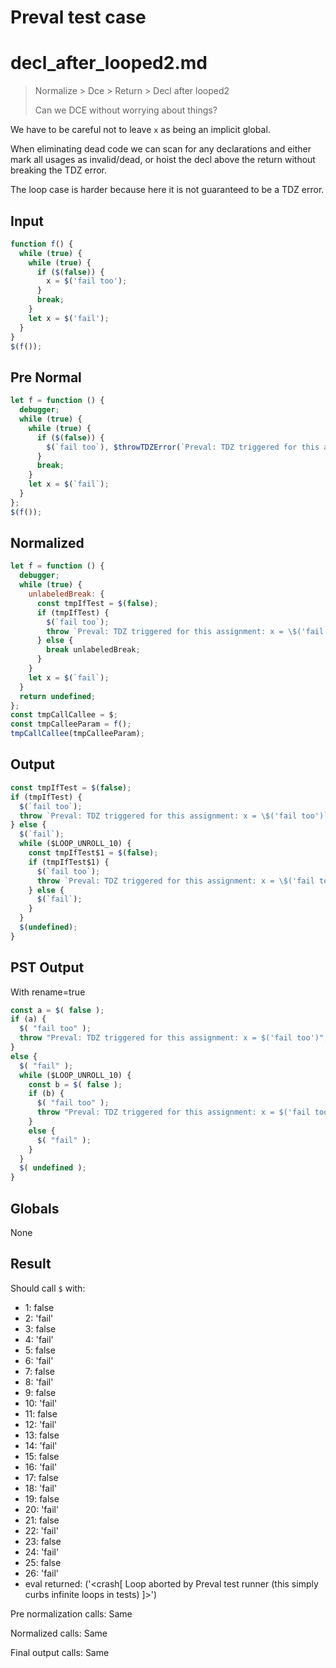 # Preval test case

# decl_after_looped2.md

> Normalize > Dce > Return > Decl after looped2
>
> Can we DCE without worrying about things?

We have to be careful not to leave `x` as being an implicit global.

When eliminating dead code we can scan for any declarations and either mark all usages as invalid/dead, or hoist the decl above the return without breaking the TDZ error.

The loop case is harder because here it is not guaranteed to be a TDZ error.

## Input

`````js filename=intro
function f() {
  while (true) {
    while (true) {
      if ($(false)) {
        x = $('fail too');
      }
      break;
    }
    let x = $('fail');
  }
}
$(f());
`````

## Pre Normal

`````js filename=intro
let f = function () {
  debugger;
  while (true) {
    while (true) {
      if ($(false)) {
        $(`fail too`), $throwTDZError(`Preval: TDZ triggered for this assignment: x = \$('fail too')`);
      }
      break;
    }
    let x = $(`fail`);
  }
};
$(f());
`````

## Normalized

`````js filename=intro
let f = function () {
  debugger;
  while (true) {
    unlabeledBreak: {
      const tmpIfTest = $(false);
      if (tmpIfTest) {
        $(`fail too`);
        throw `Preval: TDZ triggered for this assignment: x = \$('fail too')`;
      } else {
        break unlabeledBreak;
      }
    }
    let x = $(`fail`);
  }
  return undefined;
};
const tmpCallCallee = $;
const tmpCalleeParam = f();
tmpCallCallee(tmpCalleeParam);
`````

## Output

`````js filename=intro
const tmpIfTest = $(false);
if (tmpIfTest) {
  $(`fail too`);
  throw `Preval: TDZ triggered for this assignment: x = \$('fail too')`;
} else {
  $(`fail`);
  while ($LOOP_UNROLL_10) {
    const tmpIfTest$1 = $(false);
    if (tmpIfTest$1) {
      $(`fail too`);
      throw `Preval: TDZ triggered for this assignment: x = \$('fail too')`;
    } else {
      $(`fail`);
    }
  }
  $(undefined);
}
`````

## PST Output

With rename=true

`````js filename=intro
const a = $( false );
if (a) {
  $( "fail too" );
  throw "Preval: TDZ triggered for this assignment: x = $('fail too')";
}
else {
  $( "fail" );
  while ($LOOP_UNROLL_10) {
    const b = $( false );
    if (b) {
      $( "fail too" );
      throw "Preval: TDZ triggered for this assignment: x = $('fail too')";
    }
    else {
      $( "fail" );
    }
  }
  $( undefined );
}
`````

## Globals

None

## Result

Should call `$` with:
 - 1: false
 - 2: 'fail'
 - 3: false
 - 4: 'fail'
 - 5: false
 - 6: 'fail'
 - 7: false
 - 8: 'fail'
 - 9: false
 - 10: 'fail'
 - 11: false
 - 12: 'fail'
 - 13: false
 - 14: 'fail'
 - 15: false
 - 16: 'fail'
 - 17: false
 - 18: 'fail'
 - 19: false
 - 20: 'fail'
 - 21: false
 - 22: 'fail'
 - 23: false
 - 24: 'fail'
 - 25: false
 - 26: 'fail'
 - eval returned: ('<crash[ Loop aborted by Preval test runner (this simply curbs infinite loops in tests) ]>')

Pre normalization calls: Same

Normalized calls: Same

Final output calls: Same
